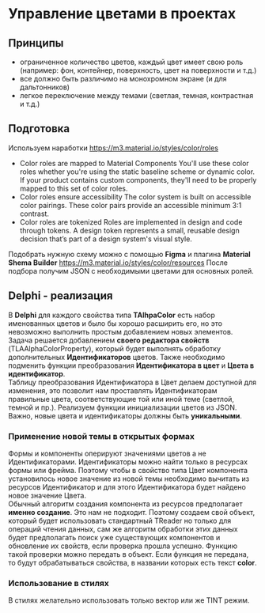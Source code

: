 
# Управление цветами в проектах

## Принципы

- ограниченное количество цветов, каждый цвет имеет свою роль (например: фон, контейнер, поверхность, цвет на поверхности и т.д.)
- все должно быть различимо на монохромном экране (и для дальтонников)
- легкое переключение между темами (светлая, темная, контрастная и т.д.)

## Подготовка

Используем наработки https://m3.material.io/styles/color/roles
- Color roles are mapped to Material Components
You'll use these color roles whether you're using the static baseline scheme or dynamic color. If your product contains custom components, they'll need to be properly mapped to this set of color roles.
- Color roles ensure accessibility
The color system is built on accessible color pairings. These color pairs provide an accessible minimum 3:1 contrast.
- Color roles are tokenized
Roles are implemented in design and code through tokens. A design token represents a small, reusable design decision that’s part of a design system's visual style. 

Подобрать нужную схему можно с помощью **Figma** и плагина **Material Shema Builder** https://m3.material.io/styles/color/resources
После подбора получим JSON с необходимыми цветами для основных ролей.

## Delphi - реализация

В **Delphi** для каждого свойства типа **TAlhpaColor** есть набор именованных цветов и было бы хорошо расширить его, но это невозможно выполнить простым добавлением новых элементов.  
Задача решается добавлением **своего редактора свойств** (TLAAlphaColorProperty), который будет выполнять обработку дополнительных **Идентификаторов** цветов. Также необходимо подменить функции преобразования **Идентификатора в цвет** и **Цвета в идентификатор**.  
Таблицу преобразования Идентификатора в Цвет делаем доступной для изменения, это позволит нам проставлять Идентификаторам правильные цвета, соответствующие той или иной теме (светлой, темной и пр.). Реализуем функции инициализации цветов из JSON.  
Важно, новые цвета и идентификаторы должны быть **уникальными**.

### Применение новой темы в открытых формах

Формы и компоненты оперируют значениями цветов а не Идентификаторами. Идентификаторы можно найти только в ресурсах формы или фрейма. Поэтому чтобы в свойство типа Цвет компонента установилось новое значение из новой темы необходимо вычитать из ресурсов Идентификатор и для этого Идентификатора будет найдено новое значение Цвета.  
Обычный алгоритм создания компонента из ресурсов предполагает **именно создание**. Это нам не подходит. Поэтому создаем свой объект, который будет использовать стандартный TReader но только для операций чтения данных, сам же алгоритм обработки этих данных будет предполагать поиск уже существующих компонентов и обновление их свойств, если проверка прошла успешно. Функцию такой проверки можно передать в объект. Если функция не передана, то будут обрабатываться свойства, в названии которых есть текст **color**.

### Использование в стилях

В стилях желательно использовать только вектор или же TINT режим.
